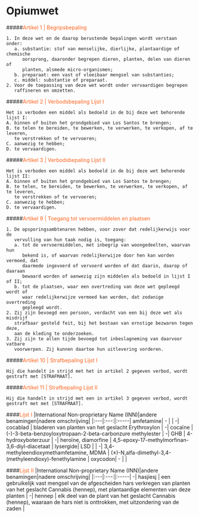 # Opiumwet

#####<span style="color: #fc631e;">Artikel 1 | Begripsbepaling</span>
```
1. In deze wet en de daarop berustende bepalingen wordt verstaan onder:
   a. substantie: stof van menselijke, dierlijke, plantaardige of chemische 
      oorsprong, daaronder begrepen dieren, planten, delen van dieren of 
      planten, alsmede micro-organismen;
   b. preparaat: een vast of vloeibaar mengsel van substanties;
   c. middel: substantie of preparaat.
2. Voor de toepassing van deze wet wordt onder vervaardigen begrepen 
   raffineren en omzetten.      
```

#####<span style="color: #fc631e;">Artikel 2 | Verbodsbepaling Lijst I</span>
```
Het is verboden een middel als bedoeld in de bij deze wet behorende lijst I:
A. binnen of buiten het grondgebied van Los Santos te brengen;
B. te telen te bereiden, te bewerken, te verwerken, te verkopen, af te leveren,
   te verstrekken of te vervoeren;
C. aanwezig te hebben;
D. te vervaardigen. 
```

#####<span style="color: #fc631e;">Artikel 3 | Verbodsbepaling Lijst II</span>
```
Het is verboden een middel als bedoeld in de bij deze wet behorende lijst II:
A. binnen of buiten het grondgebied van Los Santos te brengen;
B. te telen, te bereiden, te bewerken, te verwerken, te verkopen, af te leveren,
   te verstrekken of te vervoeren;
C. aanwezig te hebben;
D. te vervaardigen. 
```

#####<span style="color: #fc631e;">Artikel 9 | Toegang tot vervoermiddelen en plaatsen</span>
```
1. De opsporingsambtenaren hebben, voor zover dat redelijkerwijs voor de 
   vervulling van hun taak nodig is, toegang:
   a. tot de vervoermiddelen, met inbegrip van woongedeelten, waarvan hun 
      bekend is, of waarvan redelijkerwijze door hen kan worden vermoed, dat 
      daarmede ingevoerd of vervoerd worden of dat daarin, daarop of daaraan 
      bewaard worden of aanwezig zijn middelen als bedoeld in lijst I of II;
   b. tot de plaatsen, waar een overtreding van deze wet gepleegd wordt of 
      waar redelijkerwijze vermoed kan worden, dat zodanige overtreding 
      gepleegd wordt.   
2. Zij zijn bevoegd een persoon, verdacht van een bij deze wet als misdrijf 
   strafbaar gesteld feit, bij het bestaan van ernstige bezwaren tegen deze, 
   aan de kleding te onderzoeken.    
3. Zij zijn te allen tijde bevoegd tot inbeslagneming van daarvoor vatbare 
   voorwerpen. Zij kunnen daartoe hun uitlevering vorderen.     
```

#####<span style="color: #fc631e;">Artikel 10 | Strafbepaling Lijst I</span>
```
Hij die handelt in strijd met het in artikel 2 gegeven verbod, wordt 
gestraft met [STRAFMAAT].    
```

#####<span style="color: #fc631e;">Artikel 11 | Strafbepaling Lijst II</span>
```
Hij die handelt in strijd met een in artikel 3 gegeven verbod, wordt 
gestraft met met [STRAFMAAT].
```

####<span style="color: #fc631e;">Lijst I</span>
|International Non-proprietary Name (INN)|andere benamingen|nadere omschrijving|
|:---|:---:|:-----|
amfetamine| - |  |
-| cocablad | bladeren van planten van het geslacht Erythroxylon |
-| cocaïne | (-)-3-beta-benzoyloxytropaan-2-beta-carbonzure methylester |
-| GHB | 4-hydroxyboterzuur |
-| heroïne, diamorfine | 4,5-epoxy-17-methylmorfinan-3,6-diyl-diacetaat |
lysergide| LSD |  |
-| 3,4-methyleendioxymethamfetamine, MDMA | (±)-N,alfa-dimethyl-3,4-(methyleendioxy)-fenethylamine |
oxycodon| - |  |

####<span style="color: #fc631e;">Lijst II</span>
|International Non-proprietary Name (INN)|andere benamingen|nadere omschrijving|
|:---|:---:|:-----|
-| hasjiesj | een gebruikelijk vast mengsel van de afgescheiden hars verkregen van planten van het geslacht Cannabis (hennep), met plantaardige elementen van deze planten |
-| hennep | elk deel van de plant van het geslacht Cannabis (hennep), waaraan de hars niet is onttrokken, met uitzondering van de zaden |

<!-- ??? question "Hoe werkt het gedoogbeleid?"

    Personen worden niet vervolgt als zij kleine hoeveelheden softdrugs bezitten. Het gaat hier om:
        
    - maximaal 5 gram cannabis (wiet, hasj); 
    - maximaal 5 hennepplanten.

    Let op!! De politie kan wel de softdrugs in beslag nemen. -->
